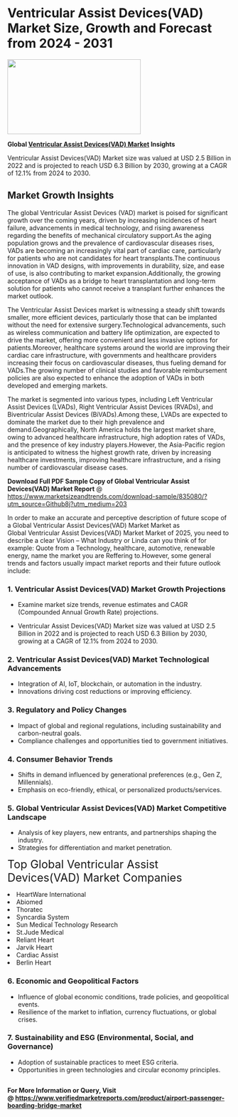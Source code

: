 <H1>Ventricular Assist Devices(VAD) Market Size, Growth and Forecast from 2024 - 2031</H1><img class="aligncenter size-medium wp-image-584254" src="https://thirdeyenews.in/wp-content/uploads/2024/09/Global-Market-Research-300x168.jpeg" alt="" width="300" height="168" /><p><strong>Global&nbsp;<a href="https://www.marketsizeandtrends.com/download-sample/835080/?utm_source=Github8j?utm_medium=203">Ventricular Assist Devices(VAD) Market</a> Insights</strong></p><p>Ventricular Assist Devices(VAD) Market size was valued at USD 2.5 Billion in 2022 and is projected to reach USD 6.3 Billion by 2030, growing at a CAGR of 12.1% from 2024 to 2030.</p><p><h2>Market Growth Insights</h2> <p>The global Ventricular Assist Devices (VAD) market is poised for significant growth over the coming years, driven by increasing incidences of heart failure, advancements in medical technology, and rising awareness regarding the benefits of mechanical circulatory support.As the aging population grows and the prevalence of cardiovascular diseases rises, VADs are becoming an increasingly vital part of cardiac care, particularly for patients who are not candidates for heart transplants.The continuous innovation in VAD designs, with improvements in durability, size, and ease of use, is also contributing to market expansion.Additionally, the growing acceptance of VADs as a bridge to heart transplantation and long-term solution for patients who cannot receive a transplant further enhances the market outlook.</p> <p>The Ventricular Assist Devices market is witnessing a steady shift towards smaller, more efficient devices, particularly those that can be implanted without the need for extensive surgery.Technological advancements, such as wireless communication and battery life optimization, are expected to drive the market, offering more convenient and less invasive options for patients.Moreover, healthcare systems around the world are improving their cardiac care infrastructure, with governments and healthcare providers increasing their focus on cardiovascular diseases, thus fueling demand for VADs.The growing number of clinical studies and favorable reimbursement policies are also expected to enhance the adoption of VADs in both developed and emerging markets.</p> <p>The market is segmented into various types, including Left Ventricular Assist Devices (LVADs), Right Ventricular Assist Devices (RVADs), and Biventricular Assist Devices (BiVADs).Among these, LVADs are expected to dominate the market due to their high prevalence and demand.Geographically, North America holds the largest market share, owing to advanced healthcare infrastructure, high adoption rates of VADs, and the presence of key industry players.However, the Asia-Pacific region is anticipated to witness the highest growth rate, driven by increasing healthcare investments, improving healthcare infrastructure, and a rising number of cardiovascular disease cases.<p><span class=""><strong>Download Full PDF Sample Copy of Global Ventricular Assist Devices(VAD) Market Report</strong> @ <a href="https://www.marketsizeandtrends.com/download-sample/835080/?utm_source=Github8j?utm_medium=203" target="_blank">https://www.marketsizeandtrends.com/download-sample/835080/?utm_source=Github8j?utm_medium=203</a></span></p><p>In order to make an accurate and perceptive description of future scope of a Global&nbsp;Ventricular Assist Devices(VAD) Market Market as Global&nbsp;Ventricular Assist Devices(VAD) Market Market of 2025, you need to describe a clear Vision &ndash; What Industry or Linda can you think of for example: Quote from a Technology, healthcare, automotive, renewable energy, name the market you are Reffering to.However, some general trends and factors usually impact market reports and their future outlook include:</p><h3>1.&nbsp;<strong>Ventricular Assist Devices(VAD) Market Growth Projections</strong></h3><ul><li>Examine market size trends, revenue estimates and CAGR (Compounded Annual Growth Rate) projections.</li><li><p>Ventricular Assist Devices(VAD) Market size was valued at USD 2.5 Billion in 2022 and is projected to reach USD 6.3 Billion by 2030, growing at a CAGR of 12.1% from 2024 to 2030.</p></li></ul><h3>2.&nbsp;<strong>Ventricular Assist Devices(VAD) Market Technological Advancements</strong></h3><ul><li>Integration of AI, IoT, blockchain, or automation in the industry.</li><li>Innovations driving cost reductions or improving efficiency.</li></ul><h3>3.&nbsp;<strong>Regulatory and Policy Changes</strong></h3><ul><li>Impact of global and regional regulations, including sustainability and carbon-neutral goals.</li><li>Compliance challenges and opportunities tied to government initiatives.</li></ul><h3>4.&nbsp;<strong>Consumer Behavior Trends</strong></h3><ul><li>Shifts in demand influenced by generational preferences (e.g., Gen Z, Millennials).</li><li>Emphasis on eco-friendly, ethical, or personalized products/services.</li></ul><h3>5.&nbsp;<strong>Global Ventricular Assist Devices(VAD) Market Competitive Landscape</strong></h3><ul><li>Analysis of key players, new entrants, and partnerships shaping the industry.</li><li>Strategies for differentiation and market penetration.</li></ul><p data-pm-slice="1 1 []"><span style="color: inherit; font-family: inherit; font-size: 25px;">Top Global Ventricular Assist Devices(VAD) Market Companies</span></p><div class="" data-test-id=""><p><li>HeartWare International</li><li> Abiomed</li><li> Thoratec</li><li> Syncardia System</li><li> Sun Medical Technology Research</li><li> St.Jude Medical</li><li> Reliant Heart</li><li> Jarvik Heart</li><li> Cardiac Assist</li><li> Berlin Heart</li></p></div><h3>6.&nbsp;<strong>Economic and Geopolitical Factors</strong></h3><ul><li>Influence of global economic conditions, trade policies, and geopolitical events.</li><li>Resilience of the market to inflation, currency fluctuations, or global crises.</li></ul><h3>7.&nbsp;<strong>Sustainability and ESG (Environmental, Social, and Governance)</strong></h3><ul><li>Adoption of sustainable practices to meet ESG criteria.</li><li>Opportunities in green technologies and circular economy principles.</li></ul><h2><strong style="font-size: 14px;">For More Information or Query, Visit @&nbsp;</strong><a style="background-color: #ffffff; font-size: 14px;" href="https://www.marketsizeandtrends.com/report/ventricular-assist-devices-vad-market/" target="_blank">https://www.verifiedmarketreports.com/product/airport-passenger-boarding-bridge-market</a></h2>